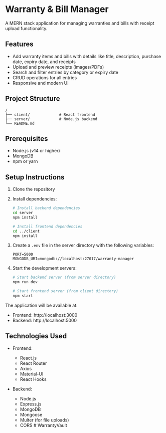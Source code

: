 # Warranty & Bill Manager

A MERN stack application for managing warranties and bills with receipt upload functionality.

## Features

- Add warranty items and bills with details like title, description, purchase date, expiry date, and receipts
- Upload and preview receipts (images/PDFs)
- Search and filter entries by category or expiry date
- CRUD operations for all entries
- Responsive and modern UI

## Project Structure

```
/
├── client/             # React frontend
├── server/             # Node.js backend
└── README.md
```

## Prerequisites

- Node.js (v14 or higher)
- MongoDB
- npm or yarn

## Setup Instructions

1. Clone the repository
2. Install dependencies:
   ```bash
   # Install backend dependencies
   cd server
   npm install

   # Install frontend dependencies
   cd ../client
   npm install
   ```

3. Create a `.env` file in the server directory with the following variables:
   ```
   PORT=5000
   MONGODB_URI=mongodb://localhost:27017/warranty-manager
   ```

4. Start the development servers:
   ```bash
   # Start backend server (from server directory)
   npm run dev

   # Start frontend server (from client directory)
   npm start
   ```

The application will be available at:
- Frontend: http://localhost:3000
- Backend: http://localhost:5000

## Technologies Used

- Frontend:
  - React.js
  - React Router
  - Axios
  - Material-UI
  - React Hooks

- Backend:
  - Node.js
  - Express.js
  - MongoDB
  - Mongoose
  - Multer (for file uploads)
  - CORS #   W a r r a n t y V a u l t  
 